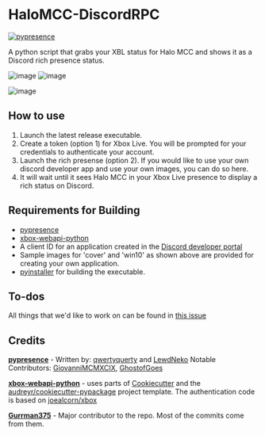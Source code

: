 # HaloMCC-DiscordRPC
[![pypresence](https://img.shields.io/badge/using-pypresence-00bb88.svg?style=for-the-badge&logo=discord&logoWidth=20)](https://github.com/qwertyquerty/pypresence)

A python script that grabs your XBL status for Halo MCC and shows it as a Discord rich presence status.

![image](https://i.imgur.com/51Zdnv9l.png) ![image](https://user-images.githubusercontent.com/6400909/85205705-5f117c80-b2f3-11ea-9ede-8af1440e23ca.png)

![image](https://user-images.githubusercontent.com/6400909/85205654-11950f80-b2f3-11ea-8e71-2398b34e2ccb.png)

<h2>How to use</h2>

1. Launch the latest release executable. 
2. Create a token (option 1) for Xbox Live. You will be prompted for your credentials to authenticate your account.
3. Launch the rich presense (option 2). If you would like to use your own discord developer app and use your own images, you can do so here. 
4. It will wait until it sees Halo MCC in your Xbox Live presence to display a rich status on Discord. 

<h2>Requirements for Building</h2>

* [pypresence](https://github.com/qwertyquerty/pypresence)
* [xbox-webapi-python](https://github.com/openxbox/xbox-webapi-python)
* A client ID for an application created in the [Discord developer portal](https://discordapp.com/developers) 
* Sample images for 'cover' and 'win10' as shown above are provided for creating your own application.
* [pyinstaller](https://www.pyinstaller.org/downloads.html) for building the executable.


<h2>To-dos</h2>

All things that we'd like to work on can be found in [this issue](https://github.com/kay-el-zed/HaloMCC-DiscordRPC/issues/5)

<h2>Credits</h2>

<b>[pypresence](https://github.com/qwertyquerty/pypresence)</b> - Written by: [qwertyquerty](https://github.com/qwertyquerty) and [LewdNeko](https://github.com/lewdneko) Notable Contributors: [GiovanniMCMXCIX](https://github.com/GiovanniMCMXCIX), [GhostofGoes](https://github.com/GhostofGoes)

<b>[xbox-webapi-python](https://github.com/openxbox/xbox-webapi-python)</b> - uses parts of [Cookiecutter](https://github.com/audreyr/cookiecutter) and the [audreyr/cookiecutter-pypackage](https://github.com/audreyr/cookiecutter-pypackage) project template. The authentication code is based on [joealcorn/xbox](https://github.com/joealcorn/xbox)

<b>[Gurrman375](https://github.com/Gurrman375)</b> - Major contributor to the repo. Most of the commits come from them.
